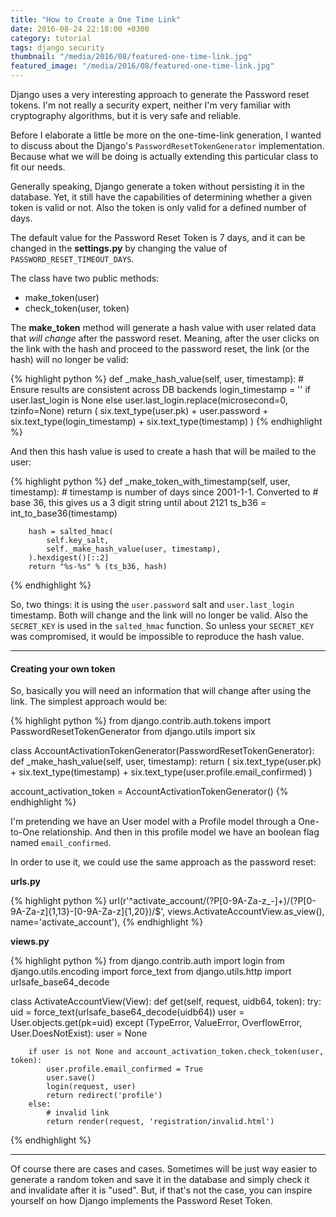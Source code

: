 ```yaml
---
title: "How to Create a One Time Link"
date: 2016-08-24 22:18:00 +0300
category: tutorial
tags: django security
thumbnail: "/media/2016/08/featured-one-time-link.jpg"
featured_image: "/media/2016/08/featured-one-time-link.jpg"
---
```


Django uses a very interesting approach to generate the Password reset tokens. I'm not really a security expert,
neither I'm very familiar with cryptography algorithms, but it is very safe and reliable.

Before I elaborate a little be more on the one-time-link generation, I wanted to discuss about the Django's
`PasswordResetTokenGenerator` implementation. Because what we will be doing is actually extending this particular
class to fit our needs.

Generally speaking, Django generate a token without persisting it in the database. Yet, it still have the capabilities
of determining whether a given token is valid or not. Also the token is only valid for a defined number of days.

The default value for the Password Reset Token is 7 days, and it can be changed in the **settings.py** by changing the
value of `PASSWORD_RESET_TIMEOUT_DAYS`.

The class have two public methods:

* make_token(user)
* check_token(user, token)

The **make_token** method will generate a hash value with user related data that _will change_ after the password
reset. Meaning, after the user clicks on the link with the hash and proceed to the password reset, the link (or the
hash) will no longer be valid:

{% highlight python %}
def _make_hash_value(self, user, timestamp):
    # Ensure results are consistent across DB backends
    login_timestamp = '' if user.last_login is None else user.last_login.replace(microsecond=0, tzinfo=None)
    return (
        six.text_type(user.pk) + user.password +
        six.text_type(login_timestamp) + six.text_type(timestamp)
    )
{% endhighlight %}

And then this hash value is used to create a hash that will be mailed to the user:

{% highlight python %}
    def _make_token_with_timestamp(self, user, timestamp):
        # timestamp is number of days since 2001-1-1.  Converted to
        # base 36, this gives us a 3 digit string until about 2121
        ts_b36 = int_to_base36(timestamp)

        hash = salted_hmac(
            self.key_salt,
            self._make_hash_value(user, timestamp),
        ).hexdigest()[::2]
        return "%s-%s" % (ts_b36, hash)
{% endhighlight %}

So, two things: it is using the `user.password` salt and `user.last_login` timestamp. Both will change and the link
will no longer be valid. Also the `SECRET_KEY` is used in the `salted_hmac` function. So unless your `SECRET_KEY` was
compromised, it would be impossible to reproduce the hash value.

***

#### Creating your own token

So, basically you will need an information that will change after using the link. The simplest approach would be:


{% highlight python %}
from django.contrib.auth.tokens import PasswordResetTokenGenerator
from django.utils import six

class AccountActivationTokenGenerator(PasswordResetTokenGenerator):
    def _make_hash_value(self, user, timestamp):
        return (
            six.text_type(user.pk) + six.text_type(timestamp) +
            six.text_type(user.profile.email_confirmed)
        )

account_activation_token = AccountActivationTokenGenerator()
{% endhighlight %}

I'm pretending we have an User model with a Profile model through a One-to-One relationship. And then in this profile
model we have an boolean flag named `email_confirmed`.

In order to use it, we could use the same approach as the password reset:

**urls.py**

{% highlight python %}
url(r'^activate_account/(?P<uidb64>[0-9A-Za-z_\-]+)/(?P<token>[0-9A-Za-z]{1,13}-[0-9A-Za-z]{1,20})/$',
                views.ActivateAccountView.as_view(), name='activate_account'),
{% endhighlight %}

**views.py**

{% highlight python %}
from django.contrib.auth import login
from django.utils.encoding import force_text
from django.utils.http import urlsafe_base64_decode

class ActivateAccountView(View):
    def get(self, request, uidb64, token):
        try:
            uid = force_text(urlsafe_base64_decode(uidb64))
            user = User.objects.get(pk=uid)
        except (TypeError, ValueError, OverflowError, User.DoesNotExist):
            user = None

        if user is not None and account_activation_token.check_token(user, token):
            user.profile.email_confirmed = True
            user.save()
            login(request, user)
            return redirect('profile')
        else:
            # invalid link
            return render(request, 'registration/invalid.html')
{% endhighlight %}

***

Of course there are cases and cases. Sometimes will be just way easier to generate a random token and save it in the
database and simply check it and invalidate after it is "used". But, if that's not the case, you can inspire yourself
on how Django implements the Password Reset Token.

[tokens]: https://github.com/django/django/blob/master/django/contrib/auth/tokens.py